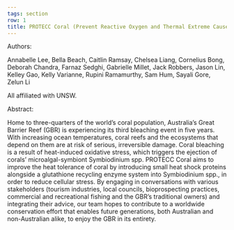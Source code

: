 ```yaml
---
tags: section
row: 1
title: PROTECC Coral (Prevent Reactive Oxygen and Thermal Extreme Caused Carking)
---
```

Authors:

Annabelle Lee, Bella Beach, Caitlin Ramsay, Chelsea Liang, Cornelius Bong, Deborah Chandra, Farnaz Sedghi, Gabrielle Millet, Jack Robbers, Jason Lin, Kelley Gao, Kelly Varianne, Rupini Ramamurthy, Sam Hum, Sayali Gore, Zelun Li 

All affiliated with UNSW. 

Abstract: 

Home to three-quarters of the world’s coral population, Australia’s Great Barrier Reef (GBR) is experiencing its third bleaching event in five years. With increasing ocean temperatures, coral reefs and the ecosystems that depend on them are at risk of serious, irreversible damage. Coral bleaching is a result of heat-induced oxidative stress, which triggers the ejection of corals’ microalgal-symbiont Symbiodinium spp. PROTECC Coral aims to improve the heat tolerance of coral by introducing small heat shock proteins alongside a glutathione recycling enzyme system into Symbiodinium spp., in order to reduce cellular stress. By engaging in conversations with various stakeholders (tourism industries, local councils, bioprospecting practices, commercial and recreational fishing and the GBR’s traditional owners) and integrating their advice, our team hopes to contribute to a worldwide conservation effort that enables future generations, both Australian and non-Australian alike, to enjoy the GBR in its entirety.
